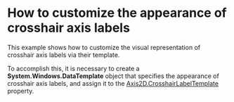 # How to customize the appearance of crosshair axis labels


<p>This example shows how to customize the visual representation of crosshair axis labels via their template. <br />
</p><p>To accomplish this, it is necessary to create a <strong>System.Windows.DataTemplate</strong> object that specifies the appearance of crosshair axis labels, and assign it to the <a href="http://help.devexpress.com/#Silverlight/DevExpressXpfChartsAxis2D_CrosshairLabelTemplatetopic"><u>Axis2D.CrosshairLabelTemplate</u></a> property.</p><p><br />
</p>

<br/>


